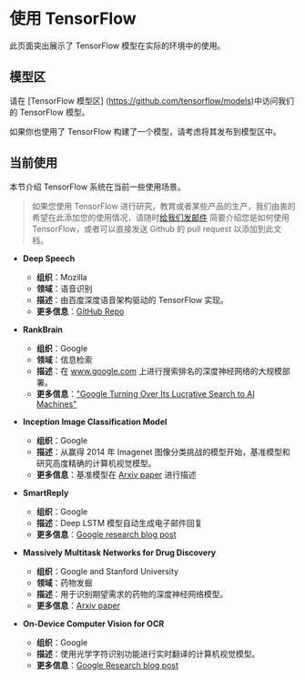# 使用 TensorFlow

此页面突出展示了 TensorFlow 模型在实际的环境中的使用。


## 模型区

请在 [TensorFlow 模型区] (https://github.com/tensorflow/models)中访问我们的 TensorFlow 模型。

如果你也使用了 TensorFlow 构建了一个模型，请考虑将其发布到模型区中。


## 当前使用

本节介绍 TensorFlow 系统在当前一些使用场景。

> 如果您使用 TensorFlow 进行研究，教育或者某些产品的生产，我们由衷的希望在此添加您的使用情况，请随时[给我们发邮件](mailto:usecases@tensorflow.org) 简要介绍您是如何使用 TensorFlow，或者可以直接发送 Github 的 pull request 以添加到此文档。

* **Deep Speech**
    * **组织**：Mozilla
    * **领域**：语音识别
    * **描述**：由百度深度语音架构驱动的 TensorFlow 实现。
    * **更多信息**：[GitHub Repo](https://github.com/mozilla/deepspeech)

* **RankBrain**
    * **组织**：Google
    * **领域**：信息检索
    * **描述**：在 www.google.com 上进行搜索排名的深度神经网络的大规模部署。
    * **更多信息**：["Google Turning Over Its Lucrative Search to AI Machines"](http://www.bloomberg.com/news/articles/2015-10-26/google-turning-its-lucrative-web-search-over-to-ai-machines)


* **Inception Image Classification Model**
   * **组织**：Google
   * **描述**：从赢得 2014 年 Imagenet 图像分类挑战的模型开始，基准模型和研究高度精确的计算机视觉模型。
   * **更多信息**：基准模型在 [Arxiv paper](http://arxiv.org/abs/1409.4842) 进行描述

* **SmartReply**
  * **组织**：Google
  * **描述**：Deep LSTM 模型自动生成电子邮件回复
  * **更多信息**：[Google research blog post](http://googleresearch.blogspot.com/2015/11/computer-respond-to-this-email.html)


* **Massively Multitask Networks for Drug Discovery**
  * **组织**：Google and Stanford University
  * **领域**：药物发掘
  * **描述**：用于识别期望需求的药物的深度神经网络模型。
  * **更多信息**：[Arxiv paper](http://arxiv.org/abs/1502.02072)

* **On-Device Computer Vision for OCR**
  * **组织**：Google
  * **描述**：使用光学字符识别功能进行实时翻译的计算机视觉模型。
  * **更多信息**：[Google Research blog post](http://googleresearch.blogspot.com/2015/07/how-google-translate-squeezes-deep.html)
